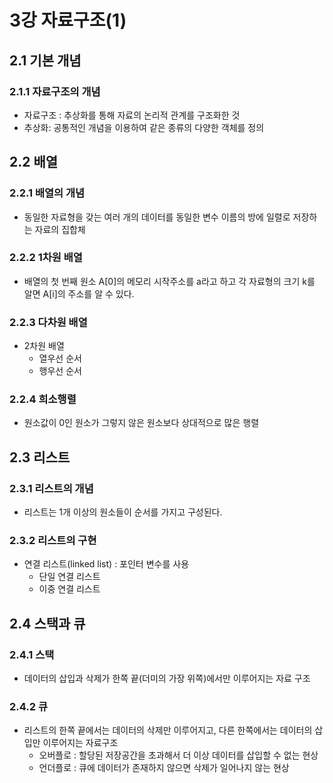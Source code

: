 # 3강 자료구조(1)

## 2.1 기본 개념

### 2.1.1 자료구조의 개념
* 자료구조 : 추상화를 통해 자료의 논리적 관계를 구조화한 것
* 추상화: 공통적인 개념을 이용하여 같은 종류의 다양한 객체를 정의

## 2.2 배열

### 2.2.1 배열의 개념
* 동일한 자료형을 갖는 여러 개의 데이터를 동일한 변수 이름의 방에 일렬로 저장하는 자료의 집합체

### 2.2.2 1차원 배열
* 배열의 첫 번째 원소 A[0]의 메모리 시작주소를 a라고 하고 각 자료형의 크기 k를 알면 A[i]의 주소를 알 수 있다. 

### 2.2.3 다차원 배열
* 2차원 배열
  * 열우선 순서
  * 행우선 순서

### 2.2.4 희소행렬
* 원소값이 0인 원소가 그렇지 않은 원소보다 상대적으로 많은 행렬

## 2.3 리스트

### 2.3.1 리스트의 개념
* 리스트는 1개 이상의 원소들이 순서를 가지고 구성된다. 

### 2.3.2 리스트의 구현
* 연결 리스트(linked list) : 포인터 변수를 사용
  * 단일 연결 리스트
  * 이중 연결 리스트

## 2.4 스택과 큐

### 2.4.1 스택
* 데이터의 삽입과 삭제가 한쪽 끝(더미의 가장 위쪽)에서만 이루어지는 자료 구조

### 2.4.2 큐
* 리스트의 한쪽 끝에서는 데이터의 삭제만 이루어지고, 다른 한쪽에서는 데이터의 삽입만 이루어지는 자료구조
  * 오버플로 : 할당된 저장공간을 초과해서 더 이상 데이터를 삽입할 수 없는 현상
  * 언더플로 : 큐에 데이터가 존재하지 않으면 삭제가 일어나지 않는 현상